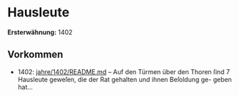 # Hausleute

**Ersterwähnung:** 1402

## Vorkommen
- 1402: [jahre/1402/README.md](../jahre/1402/README.md) – Auf den Türmen über den Thoren ſind 7 Hausleute
geweſen, die der Rat gehalten und ihnen Beſoldung ge-
geben hat...
